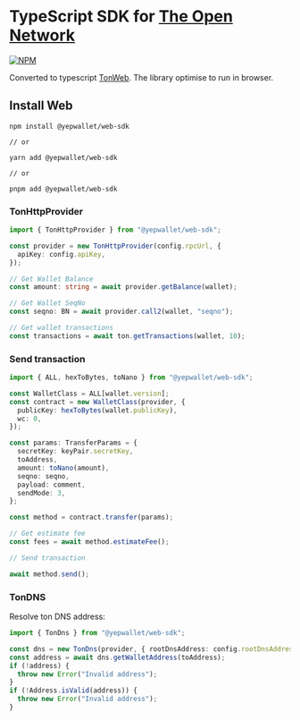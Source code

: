 # TypeScript SDK for [The Open Network](https://ton.org)

[![NPM](https://img.shields.io/npm/v/@yepwallet/web-sdk.svg)](https://www.npmjs.org/package/@yepwallet/web-sdk)

Converted to typescript [TonWeb](https://github.com/toncenter/tonweb). The library optimise to run in browser.

## Install Web

```
npm install @yepwallet/web-sdk

// or

yarn add @yepwallet/web-sdk

// or

pnpm add @yepwallet/web-sdk
```

### TonHttpProvider

```ts
import { TonHttpProvider } from "@yepwallet/web-sdk";

const provider = new TonHttpProvider(config.rpcUrl, {
  apiKey: config.apiKey,
});

// Get Wallet Balance
const amount: string = await provider.getBalance(wallet);

// Get Wallet SeqNo
const seqno: BN = await provider.call2(wallet, "seqno");

// Get wallet transactions
const transactions = await ton.getTransactions(wallet, 10);
```

### Send transaction

```ts
import { ALL, hexToBytes, toNano } from "@yepwallet/web-sdk";

const WalletClass = ALL[wallet.version];
const contract = new WalletClass(provider, {
  publicKey: hexToBytes(wallet.publicKey),
  wc: 0,
});

const params: TransferParams = {
  secretKey: keyPair.secretKey,
  toAddress,
  amount: toNano(amount),
  seqno: seqno,
  payload: comment,
  sendMode: 3,
};

const method = contract.transfer(params);

// Get estimate fee
const fees = await method.estimateFee();

// Send transaction

await method.send();
```

### TonDNS

Resolve ton DNS address:

```ts
import { TonDns } from "@yepwallet/web-sdk";

const dns = new TonDns(provider, { rootDnsAddress: config.rootDnsAddress });
const address = await dns.getWalletAddress(toAddress);
if (!address) {
  throw new Error("Invalid address");
}
if (!Address.isValid(address)) {
  throw new Error("Invalid address");
}
```
